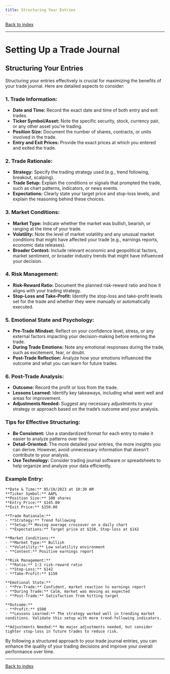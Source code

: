 ```yaml
---
title: Structuring Your Entries
---
```


[Back to index](index.html)

---
# Setting Up a Trade Journal
## Structuring Your Entries

Structuring your entries effectively is crucial for maximizing the benefits of your trade journal. Here are detailed aspects to consider:

### 1. **Trade Information:**
   - **Date and Time:** Record the exact date and time of both entry and exit trades.
   - **Ticker Symbol/Asset:** Note the specific security, stock, currency pair, or any other asset you're trading.
   - **Position Size:** Document the number of shares, contracts, or units involved in the trade.
   - **Entry and Exit Prices:** Provide the exact prices at which you entered and exited the trade.

### 2. **Trade Rationale:**
   - **Strategy:** Specify the trading strategy used (e.g., trend following, breakout, scalping).
   - **Trade Setup:** Explain the conditions or signals that prompted the trade, such as chart patterns, indicators, or news events.
   - **Expectations:** Clearly state your target price and stop-loss levels, and explain the reasoning behind these choices.

### 3. **Market Conditions:**
   - **Market Type:** Indicate whether the market was bullish, bearish, or ranging at the time of your trade.
   - **Volatility:** Note the level of market volatility and any unusual market conditions that might have affected your trade (e.g., earnings reports, economic data releases).
   - **Broader Context:** Include relevant economic and geopolitical factors, market sentiment, or broader industry trends that might have influenced your decision.

### 4. **Risk Management:**
   - **Risk-Reward Ratio:** Document the planned risk-reward ratio and how it aligns with your trading strategy.
   - **Stop-Loss and Take-Profit:** Identify the stop-loss and take-profit levels set for the trade and whether they were manually or automatically executed.

### 5. **Emotional State and Psychology:**
   - **Pre-Trade Mindset:** Reflect on your confidence level, stress, or any external factors impacting your decision-making before entering the trade.
   - **During Trade Emotions:** Note any emotional responses during the trade, such as excitement, fear, or doubt.
   - **Post-Trade Reflection:** Analyze how your emotions influenced the outcome and what you can learn for future trades.

### 6. **Post-Trade Analysis:**
   - **Outcome:** Record the profit or loss from the trade.
   - **Lessons Learned:** Identify key takeaways, including what went well and areas for improvement.
   - **Adjustments Needed:** Suggest any necessary adjustments to your strategy or approach based on the trade’s outcome and your analysis.

### Tips for Effective Structuring:
- **Be Consistent:** Use a standardized format for each entry to make it easier to analyze patterns over time.
- **Detail-Oriented:** The more detailed your entries, the more insights you can derive. However, avoid unnecessary information that doesn’t contribute to your analysis.
- **Use Technology:** Consider trading journal software or spreadsheets to help organize and analyze your data efficiently.

### Example Entry:
```
**Date & Time:** 05/10/2023 at 10:30 AM
**Ticker Symbol:** AAPL
**Position Size:** 100 shares
**Entry Price:** $145.00
**Exit Price:** $150.00

**Trade Rationale:**
- **Strategy:** Trend following
- **Setup:** Moving average crossover on a daily chart
- **Expectations:** Target price at $150, Stop-loss at $142

**Market Conditions:**
- **Market Type:** Bullish
- **Volatility:** Low volatility environment
- **Context:** Positive earnings report

**Risk Management:**
- **Ratio:** 1:2 risk-reward ratio
- **Stop-Loss:** $142
- **Take-Profit:** $150

**Emotional State:**
- **Pre-Trade:** Confident, market reaction to earnings report
- **During Trade:** Calm, market was moving as expected
- **Post-Trade:** Satisfaction from hitting target

**Outcome:**
- **Profit:** $500
- **Lessons Learned:** The strategy worked well in trending market conditions. Validate this setup with more trend-following indicators.

**Adjustments Needed:** No major adjustments needed, but consider tighter stop-loss in future trades to reduce risk.
```

By following a structured approach to your trade journal entries, you can enhance the quality of your trading decisions and improve your overall performance over time.

---
[Back to index](index.html)
